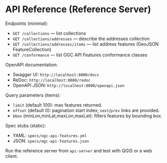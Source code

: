 # API Reference (Reference Server)

Endpoints (minimal):
- `GET /collections` — list collections
- `GET /collections/addresses` — describe the addresses collection
- `GET /collections/addresses/items` — list address features (GeoJSON FeatureCollection)
- `GET /conformance` — list OGC API Features conformance classes

OpenAPI documentation:
- Swagger UI: `http://localhost:8000/docs`
- ReDoc: `http://localhost:8000/redoc`
- OpenAPI JSON: `http://localhost:8000/openapi.json`

Query parameters (items):
- `limit` (default 100): max features returned.
- `offset` (default 0): pagination start index; `next`/`prev` links are provided.
- `bbox` (minLon,minLat,maxLon,maxLat): filters features by bounding box.

Spec stubs (static):
- YAML: `specs/ogc-api-features.yml`
- JSON: `specs/ogc-api-features.json`

Run the reference server from `api-server` and test with QGIS or a web client.

